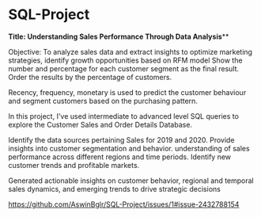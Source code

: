 # SQL-Project

**Title: Understanding Sales Performance Through Data Analysis****

Objective: 
To analyze sales data and extract insights to optimize marketing strategies, identify growth opportunities based on RFM model
Show the number and percentage for each customer segment as the final result. Order the results by the percentage of customers.

Recency, frequency, monetary is used to predict the customer behaviour and segment customers based on the purchasing pattern.

In this project, I've used intermediate to advanced level SQL queries to explore the Customer Sales and Order Details Database.

Identify the data sources pertaining Sales for 2019 and 2020.
Provide insights into customer segmentation and behavior.
understanding of sales performance across different regions and time periods.
Identify new customer trends and profitable markets.

Generated actionable insights on customer behavior, regional and temporal sales dynamics, and emerging trends to 
drive strategic decisions

https://github.com/AswinBglr/SQL-Project/issues/1#issue-2432788154
